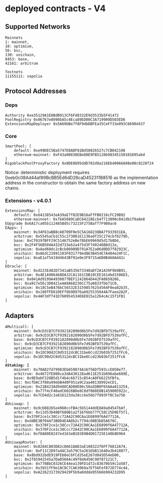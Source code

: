 # deployed contracts - V4

## Supported Networks

```
Mainnets
1: mainnet,
10: optimism,
56: bsc,
130: unichain,
8453: base,
42161: arbitrum

Testnets
11155111: sepolia
```

## Protocol Addresses

### Deps

```
Authority 0xe35129A1E0BdB913CF6Fd8332E9d3533b5F41472
PoolRegistry 0x06767e8090bA5c4Eca89ED00C3A719909D503ED6
ExtensionsMapDeployer 0x5A69bBe7f8F9dbDBFEa35CeFf33e093C6690d437
```

### Core

```
SmartPool: [
    default: 0xe99DEC5Ba5747E8ADF81Bd58026527c7CB042108
    ethereum-mainnet: 0xF43a80838EBe80E9FB5120b98345150101695abd
]
RigoblockPoolProxyFactory 0x8DE8895ddD702d9a216E640966A98e08c9228f24
```

Notice: deterministic deployment requires 0xeb0c08Ad44af89BcBB5Ed6dD28caD452311B8516 as the implementation address in the constructor to obtain the same factory address on new chains.

### Extensions - v4.0.1

```
ExtensionsMap: [
    default: 0x64138543eA39aE7f82E9B16aFfFB0216cFC29B92
    ethereum-mainnet: 0x7bA5689CaDC04228Ecb4f713090c041db1f9a8e8
EUpgrade 0x6A17ca05b112485Bd5c73215F275Baff7F980ac6
EApps: [
    mainnet: 0x34F63aBB8cA0709F0e5C5A168238BA7f933931EA,
    arbitrum: 0x5545aCb1C55c273001E1136adf25C274cbf8279D,
    base: 0xCf019fBFF29C5146752eBe78bE69969d5d17b8D4,
    bsc: 0x2F4F56B504A432d733eb2a475d3F740246B8d13a,
    optimism: 0xAed60dc2cBcb80989D791A7E2a06d0DD7f82923C,
    unichain: 0xAEdC22891103F031779ed863B454E7A404e24F1C,
    sepolia: 0xaE1af5419d4643Bf91e0e3F9715a6D0B468Ad42c
]
EOracle: [
    mainnet: 0xd223Ed82D7341aB535673340aDf2A1A39F9b9B91,
    arbitrum: 0x4E1A9064b8DA32CA1161CDB10CEE1614bd1506D3,
    base: 0x041Ad9199A4930877BEF1242864D442FA8650266,
    bsc: 0xa917e5Ec3D0421eAA9A68236CC75a0833fbb71C0,
    optimism: 0x18C5eB478bC56532E31598576254564F0ea82b35,
    unichain: 0x180fFD810EFf8b9D976aA925535844A7Faea2A2F,
    sepolia: 0x4AF3dff41D760954534E6E015a12b4cAc15f1FB1
]
```

## Adapters

<pre><code>AMulticall: [
    mainnet: 0x9cD3CB7CF9392182890d0b5Fe7d92BFD7539afFC,
    arbitrum: 0x9cD3CB7CF9392182890d0b5Fe7d92BFD7539afFC,
    base: 0x9cD3CB7CF9392182890d0b5Fe7d92BFD7539afFC,
    bsc: 0x9cD3CB7CF9392182890d0b5Fe7d92BFD7539afFC,
    optimism: 0x9cD3CB7CF9392182890d0b5Fe7d92BFD7539afFC,
    unichain: 0x1DC90d2C0d5312dcBC31be6Ccd23b03bf251fFc6,
    sepolia: 0x1DC90d2C0d5312dcBC31be6Ccd23b03bf251fFc6
]
<strong>AStaking: [
</strong>    mainnet: 0x70A82fd79983Eb659874A16f56Df593ccE050e77,
    arbitrum: 0x4672fE808ce3dA430128ad611E251b896abe689E,
    base: 0x9E9abF328B5d1f4b4c66715cB54cA0F66225FBfa,
    bsc: 0xcfDAC3f80a99ebB4d0F951a9C2aa40138992eCD1,
    optimism: 0x21B423Ad9488CAD08E06c50a5DB0F65AAa813254,
    unichain: 0x77f4cF40adC6026B0e8C0df088E0B1459005922c,
    sepolia: 0x7CD4d2c1e816123da38cc6e56b7f893Ff8C3a756
]
AUniswap: [
    mainnet: 0x9cD88265e4960ccFB4c5b5144ddE8A9a04547bAf,
    arbitrum: 0x12d53D40Bf680B1a2f16f6bb77fC58C25D9Ef5f1,
    base: 0x370F2ce1c38Ccc72A42C90CAa1E6899f6A47712A,
    bsc: 0xddBE3Bf04Af3B0D4E4A8b2c7794c08B3bD5A676C,
    optimism: 0x370F2ce1c38Ccc72A42C90CAa1E6899f6A47712A,
    unichain: 0x370F2ce1c38Ccc72A42C90CAa1E6899f6A47712A,
    sepolia: 0xf8A80E8247ed163eB10389B4D01725E140b8D964
]
AUniswapRouter: [
    mainnet: 0x8284C803D82c86618AD3aE108322f6FF76812A74,
    arbitrum: 0xF11C2D97a4AC3a579C5a261EbB11640a3b418077,
    base: 0x8bd932bdE919FE68eC6FCd35eE267d845D54eD00,
    bsc: 0x2f85942545a7DaD5684c49f8dA458C90787121C7,
    optimism: 0x778BbC0326CE44ea139FD1d72c83670b59c2a507,
    unichain: 0x3931fF9e18C8C7CA63069a7Ef56Fef872D774c44,
    sepolia: 0xA22623173929429F5b9a0ddde95566b904232D95
]
</code></pre>

